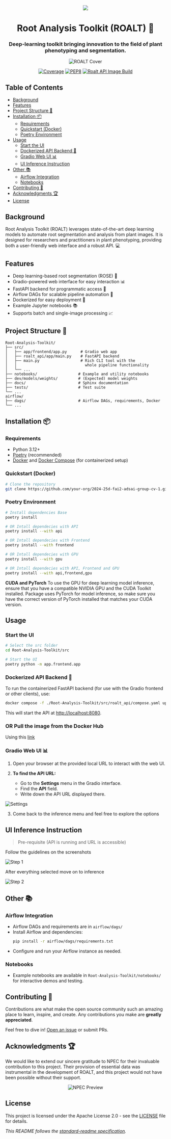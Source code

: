 <div align="center">
 <img referrerpolicy="no-referrer-when-downgrade" src="https://static.scarf.sh/a.png?x-pxid=0fcbab94-8fbe-4a38-93e8-c2348450a42e" />
  <h1 align="center">Root Analysis Toolkit (ROALT) 🌱</h1>
  <h3 align="center">Deep-learning toolkit bringing innovation to the field of plant phenotyping and segmentation.</h3>

![ROALT Cover](docs/_static/assets/cover.jpg)

[![Coverage](https://github.com/BredaUniversityADSAI/2024-25d-fai2-adsai-group-cv-1/blob/gh-pages/_static/coverage-badge.svg)](../../actions/workflows/full_ci_pipeline.yml)
[![PEP8](https://github.com/BredaUniversityADSAI/2024-25d-fai2-adsai-group-cv-1/blob/gh-pages/_static/pep8-badge.svg)](../../actions/workflows/full_ci_pipeline.yml)
[![Roalt API Image Build](https://github.com/BredaUniversityADSAI/2024-25d-fai2-adsai-group-cv-1/actions/workflows/docker-publish.yml/badge.svg?branch=test_docker_deployment_workflow)](https://github.com/BredaUniversityADSAI/2024-25d-fai2-adsai-group-cv-1/actions/workflows/docker-publish.yml)

</div>

## Table of Contents
- [Background](#background)
- [Features](#features)
- [Project Structure 📁](#project-structure-📁)
- [Installation 📦](#installation-📦)
  - [Requirements](#requirements)
  - [Quickstart (Docker)](#quickstart-docker)
  - [Poetry Environment](#poetry-environment)
- [Usage](#usage)
  - [Start the UI](#start-the-ui)
  - [Dockerized API Backend 🚀](#dockerized-api-backend-🚀)
  - [Gradio Web UI 📊](#gradio-web-ui-📊)
  - [UI Inference Instruction](#ui-inference-instruction)
- [Other 📚](#other-📚)
  - [Airflow Integration](#airflow-integration)
  - [Notebooks](#notebooks)
- [Contributing 🤝](#contributing-🤝)
- [Acknowledgments 🏆](#acknowledgments-🏆)
- [License](#license)

## Background

Root Analysis Toolkit (ROALT) leverages state-of-the-art deep learning models to automate root segmentation and analysis from plant images. It is designed for researchers and practitioners in plant phenotyping, providing both a user-friendly web interface and a robust API. 💻


## Features

- Deep learning-based root segmentation (ROSE) 🌊
- Gradio-powered web interface for easy interaction 📊
- FastAPI backend for programmatic access 🚀
- Airflow DAGs for scalable pipeline automation 💪
- Dockerized for easy deployment 🐳
- Example Jupyter notebooks 📚
- Supports batch and single-image processing 📈


## Project Structure 📁

```
Root-Analysis-Toolkit/
├── src/
│   ├── app/frontend/app.py      # Gradio web app
│   ├── roalt_api/app/main.py    # FastAPI backend
│   ├── main.py                  # Rich CLI tool with the
│   │                              whole pipeline functionality
│   └── ...
├── notebooks/                  # Example and utility notebooks
├── dev/models/weights/         # (Expected) model weights
├── docs/                       # Sphinx documentation
├── tests/                      # Test suite
└── ...
airflow/
├── dags/                       # Airflow DAGs, requirements, Docker
└── ...
```


## Installation 📦

### Requirements
- Python 3.12+
- [Poetry](https://python-poetry.org/) (recommended)
- [Docker](https://www.docker.com/) and [Docker Compose](https://docs.docker.com/compose/) (for containerized setup)

### Quickstart (Docker)

```sh
# Clone the repository
git clone https://github.com/your-org/2024-25d-fai2-adsai-group-cv-1.git
```

### Poetry Environment

```sh
# Install dependencies Base
poetry install

# OR Intall dependecies with API
poetry install --with api

# OR Intall dependecies with Frontend
poetry install --with frontend

# OR Intall dependecies with GPU
poetry install --with gpu

# OR Intall dependecies with API, Frontend and GPU
poetry install --with api,frontend,gpu

```

**CUDA and PyTorch**
To use the GPU for deep learning model inference, ensure that you have a compatible NVIDIA GPU and the CUDA Toolkit installed. Package uses PyTorch for model inference, so make sure you have the correct version of PyTorch installed that matches your CUDA version.

## Usage

### Start the UI
```sh
# Select the src folder
cd Root-Analysis-Toolkit/src

# Start the UI
poetry python -m app.frontend.app
```

### Dockerized API Backend 🚀

To run the containerized FastAPI backend (for use with the Gradio frontend or other clients), use:

```sh
docker compose -f ./Root-Analysis-Toolkit/src/roalt_api/compose.yaml up -d
```

This will start the API at [http://localhost:8080](http://localhost:8080/docs).

### OR Pull the image from the Docker Hub

Using this [link](https://hub.docker.com/r/denisbezpa/roalt_api)

### Gradio Web UI 📊

1. Open your browser at the provided local URL to interact with the web UI.

2. **To find the API URL:**
   - Go to the **Settings** menu in the Gradio interface.
   - Find the **API** field.
   - Write down the API URL displayed there.

![Settings](docs/_static/assets/ue/frontend-settings.png)

3. Come back to the inference menu and feel free to explore the options

## UI Inference Instruction

> Pre-requisite (API is running and URL is accessible)

Follow the guidelines on the screenshots

![Step 1](docs/_static/assets/ue/instruction_step-1.png)

After everything selected move on to inference

![Step 2](docs/_static/assets/ue/instruction_step-2.png)

## Other 📚

### Airflow Integration
- Airflow DAGs and requirements are in `airflow/dags/`
- Install Airflow and dependencies:
  ```sh
  pip install -r airflow/dags/requirements.txt
  ```
- Configure and run your Airflow instance as needed.

### Notebooks
- Example notebooks are available in `Root-Analysis-Toolkit/notebooks/` for interactive demos and testing.

## Contributing 🤝

Contributions are what make the open source community such an amazing place to learn, inspire, and create. Any contributions you make are **greatly appreciated**.

Feel free to dive in! [Open an issue](https://github.com/BredaUniversityADSAI/2024-25d-fai2-adsai-group-cv-1/issues/new) or submit PRs.

## Acknowledgments 🏆

We would like to extend our sincere gratitude to NPEC for their invaluable contribution to this project. Their provision of essential data was instrumental in the development of ROALT, and this project would not have been possible without their support.

<p align="center">
  <img src="https://www.wur.nl/upload/024ad272-4061-4937-b069-84941529b82e_NPEC%20-%20Still%205.jpg" alt="NPEC Preview">
</p>

## License

This project is licensed under the Apache License 2.0 - see the [LICENSE](LICENSE) file for details.

*This README follows the [standard-readme specification](https://github.com/RichardLitt/standard-readme).*
